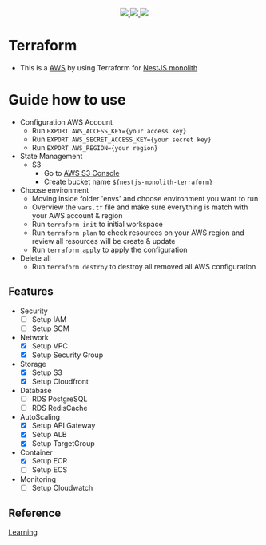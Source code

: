 <p align="center">
  <a href="https://aws.amazon.com/" alt="AWS" target="_blank">
    <img src="https://img.shields.io/badge/AWS-%23FF9900.svg?style=for-the-badge&logo=amazon-aws&logoColor=white" />
  </a>
  <a href="https://www.terraform.io/" alt="Terraform" target="_blank">
    <img src="https://img.shields.io/badge/terraform-%235835CC.svg?style=for-the-badge&logo=terraform&logoColor=white" />
  </a>
  <a href="https://www.ansible.com/" alt="Ansible" target="_blank">
    <img src="https://img.shields.io/badge/ansible-%231A1918.svg?style=for-the-badge&logo=ansible&logoColor=white" />
  </a>
</p>

# Terraform

- This is a [AWS](https://aws.amazon.com) by using Terraform for [NestJS monolith](https://github.com/lytaitruong/nestjs-monolith-boilerplate)

# Guide how to use

- Configuration AWS Account
  - Run `EXPORT AWS_ACCESS_KEY={your access key}`
  - Run `EXPORT AWS_SECRET_ACCESS_KEY={your secret key}`
  - Run `EXPORT AWS_REGION={your region}`
- State Management
  - S3
    - Go to [AWS S3 Console](https://s3.console.aws.amazon.com/s3/home)
    - Create bucket name `${nestjs-monolith-terraform}`
- Choose environment
  - Moving inside folder 'envs' and choose environment you want to run
  - Overview the `vars.tf` file and make sure everything is match with your AWS account & region
  - Run `terraform init` to initial workspace
  - Run `terraform plan` to check resources on your AWS region and review all resources will be create & update
  - Run `terraform apply` to apply the configuration
- Delete all
  - Run `terraform destroy` to destroy all removed all AWS configuration

## Features

- Security
  - [ ] Setup IAM
  - [ ] Setup SCM
- Network
  - [x] Setup VPC
  - [x] Setup Security Group
- Storage
  - [x] Setup S3
  - [x] Setup Cloudfront
- Database
  - [ ] RDS PostgreSQL
  - [ ] RDS RedisCache
- AutoScaling
  - [x] Setup API Gateway
  - [x] Setup ALB
  - [x] Setup TargetGroup
- Container
  - [x] Setup ECR
  - [ ] Setup ECS
- Monitoring
  - [ ] Setup Cloudwatch

## Reference

[Learning](https://developer.hashicorp.com/terraform/tutorials/aws-get-started)
